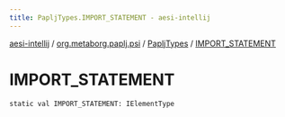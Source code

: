 ```yaml
---
title: PapljTypes.IMPORT_STATEMENT - aesi-intellij
---
```


[aesi-intellij](../../index.html) / [org.metaborg.paplj.psi](../index.html) / [PapljTypes](index.html) / [IMPORT_STATEMENT](.)

# IMPORT_STATEMENT

`static val IMPORT_STATEMENT: IElementType`